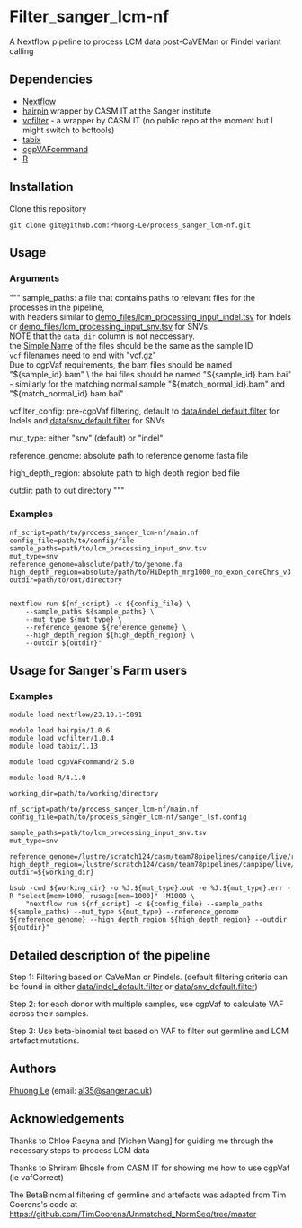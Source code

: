 # Filter_sanger_lcm-nf

A Nextflow pipeline to process LCM data post-CaVEMan or Pindel variant calling 

## Dependencies

- [Nextflow](https://www.nextflow.io/)
- [hairpin](https://github.com/cancerit/hairpin-wrapper) wrapper by CASM IT at the Sanger institute
- [vcfilter]() - a wrapper by CASM IT (no public repo at the moment but I might switch to bcftools)
- [tabix](https://www.htslib.org/doc/tabix.html)
- [cgpVAFcommand](https://github.com/cancerit/vafCorrect/tree/dev)
- [R](https://www.r-project.org/)

## Installation

Clone this repository

```
git clone git@github.com:Phuong-Le/process_sanger_lcm-nf.git
```

## Usage 

### Arguments

"""
sample_paths:       a file that contains paths to relevant files for the processes in the pipeline, \
    with headers similar to [demo_files/lcm_processing_input_indel.tsv](https://github.com/Phuong-Le/process_sanger_lcm-nf/blob/main/demo_files/lcm_processing_input_indel.tsv) for Indels \
    or [demo_files/lcm_processing_input_snv.tsv](https://github.com/Phuong-Le/process_sanger_lcm-nf/blob/main/demo_files/lcm_processing_input_snv.tsv) for SNVs. \
    NOTE that the `data_dir` column is not neccessary. \
        the [Simple Name](https://www.geeksforgeeks.org/class-getsimplename-method-in-java-with-examples/) of the files should be the same as the sample ID \
        `vcf` filenames need to end with "vcf.gz" \
        Due to cgpVaf requirements, the bam files should be named "${sample_id}.bam" \
        the bai files should be named "${sample_id}.bam.bai" \
        - similarly for the matching normal sample "${match_normal_id}.bam" and "${match_normal_id}.bam.bai"

vcfilter_config:    pre-cgpVaf filtering, default to [data/indel_default.filter](https://github.com/Phuong-Le/process_sanger_lcm-nf/blob/main/data/indel_default.filter) for Indels and [data/snv_default.filter](https://github.com/Phuong-Le/process_sanger_lcm-nf/blob/main/data/snv_default.filter) for SNVs

mut_type:           either "snv" (default) or "indel"

reference_genome:   absolute path to reference genome fasta file

high_depth_region:  absolute path to high depth region bed file

outdir:             path to out directory
"""

### Examples

```
nf_script=path/to/process_sanger_lcm-nf/main.nf
config_file=path/to/config/file
sample_paths=path/to/lcm_processing_input_snv.tsv
mut_type=snv
reference_genome=absolute/path/to/genome.fa
high_depth_region=absolute/path/to/HiDepth_mrg1000_no_exon_coreChrs_v3.bed.gz
outdir=path/to/out/directory


nextflow run ${nf_script} -c ${config_file} \
    --sample_paths ${sample_paths} \
    --mut_type ${mut_type} \
    --reference_genome ${reference_genome} \
    --high_depth_region ${high_depth_region} \
    --outdir ${outdir}"
```

## Usage for Sanger's Farm users

### Examples

```
module load nextflow/23.10.1-5891

module load hairpin/1.0.6
module load vcfilter/1.0.4
module load tabix/1.13

module load cgpVAFcommand/2.5.0

module load R/4.1.0 

working_dir=path/to/working/directory

nf_script=path/to/process_sanger_lcm-nf/main.nf
config_file=path/to/process_sanger_lcm-nf/sanger_lsf.config

sample_paths=path/to/lcm_processing_input_snv.tsv
mut_type=snv

reference_genome=/lustre/scratch124/casm/team78pipelines/canpipe/live/ref/human/GRCh38_full_analysis_set_plus_decoy_hla/genome.fa
high_depth_region=/lustre/scratch124/casm/team78pipelines/canpipe/live/ref/human/GRCh38_full_analysis_set_plus_decoy_hla/shared/HiDepth_mrg1000_no_exon_coreChrs_v3.bed.gz
outdir=${working_dir}

bsub -cwd ${working_dir} -o %J.${mut_type}.out -e %J.${mut_type}.err -R "select[mem>1000] rusage[mem=1000]" -M1000 \
    "nextflow run ${nf_script} -c ${config_file} --sample_paths ${sample_paths} --mut_type ${mut_type} --reference_genome ${reference_genome} --high_depth_region ${high_depth_region} --outdir ${outdir}"

```

## Detailed description of the pipeline 

Step 1: Filtering based on CaVeMan or Pindels. (default filtering criteria can be found in either [data/indel_default.filter](https://github.com/Phuong-Le/process_sanger_lcm-nf/blob/main/data/indel_default.filter) or [data/snv_default.filter](https://github.com/Phuong-Le/process_sanger_lcm-nf/blob/main/data/snv_default.filter))

Step 2: for each donor with multiple samples, use cgpVaf to calculate VAF across their samples.

Step 3: Use beta-binomial test based on VAF to filter out germline and LCM artefact mutations.


## Authors 

[Phuong Le](https://github.com/Phuong-Le) (email: al35@sanger.ac.uk)

## Acknowledgements

Thanks to Chloe Pacyna and [Yichen Wang] for guiding me through the necessary steps to process LCM data

Thanks to Shriram Bhosle from CASM IT for showing me how to use cgpVaf (ie vafCorrect)

The BetaBinomial filtering of germline and artefacts was adapted from Tim Coorens's code at https://github.com/TimCoorens/Unmatched_NormSeq/tree/master